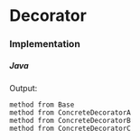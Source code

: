 # Decorator

### Implementation

##### Java

<script src="https://gist.github.com/eliucs/cae3ede5de894d341fd4236d7430ff1f.js"></script>

<script src="https://gist.github.com/eliucs/c855bae043e01f76c99f20a07f2c1886.js"></script>

<script src="https://gist.github.com/eliucs/695771c4a89842eea52d166dbdddfba8.js"></script>

<script src="https://gist.github.com/eliucs/625255c90fed542fb8cdb5f7ea62835c.js"></script>

<script src="https://gist.github.com/eliucs/0af464259484652c0dd2aca851300cd6.js"></script>

<script src="https://gist.github.com/eliucs/49c3d626bdb3440e1c8347adb1a4bdb4.js"></script>

<script src="https://gist.github.com/eliucs/fd439e641180a3cebae2b9d1e6e25aea.js"></script>

Output:

```
method from Base
method from ConcreteDecoratorA
method from ConcreteDecoratorB
method from ConcreteDecoratorC
```